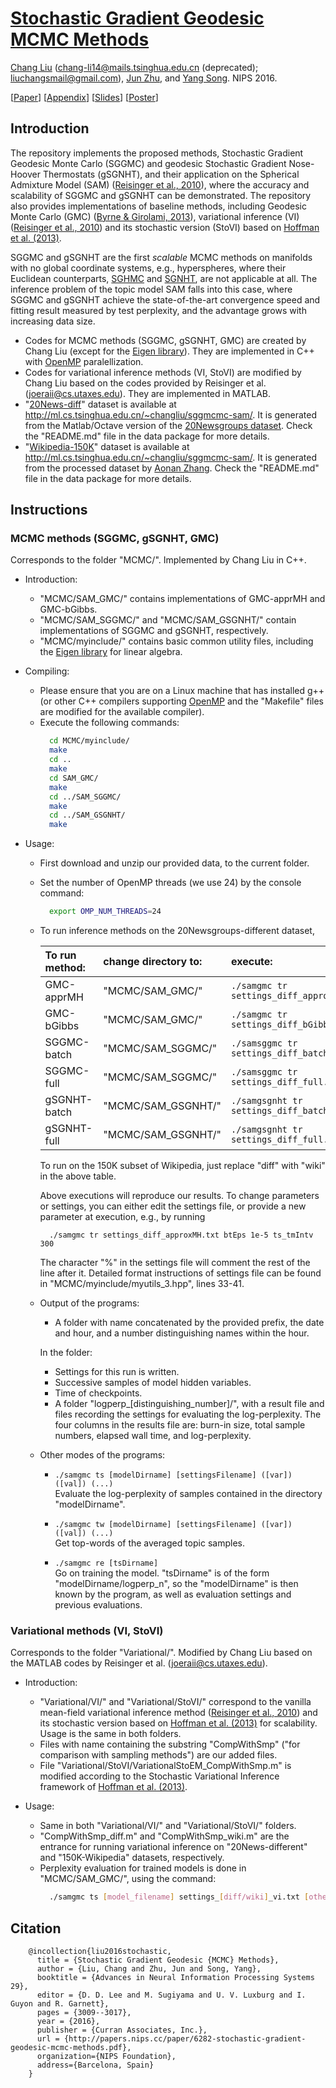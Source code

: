 # [Stochastic Gradient Geodesic MCMC Methods](http://papers.nips.cc/paper/6281-stochastic-gradient-geodesic-mcmc-methods)

[Chang Liu][changliu] (<chang-li14@mails.tsinghua.edu.cn> (deprecated); <liuchangsmail@gmail.com>),
[Jun Zhu][junzhu], and [Yang Song][yangsong]. NIPS 2016.

\[[Paper](http://ml.cs.tsinghua.edu.cn/~changliu/sggmcmc-sam/sggmc_nips2016.pdf)\]
\[[Appendix](http://ml.cs.tsinghua.edu.cn/~changliu/sggmcmc-sam/sggmc_supp_nips2016.pdf)\]
\[[Slides](http://ml.cs.tsinghua.edu.cn/~changliu/sggmcmc-sam/sggmc_beamer_nips2016.pdf)\]
\[[Poster](http://ml.cs.tsinghua.edu.cn/~changliu/sggmcmc-sam/sggmc_poster_nips2016.pdf)\]

## Introduction

The repository implements the proposed methods, Stochastic Gradient Geodesic Monte Carlo (SGGMC)
and geodesic Stochastic Gradient Nose-Hoover Thermostats (gSGNHT), and their application on the
Spherical Admixture Model (SAM) ([Reisinger et al., 2010](https://icml.cc/Conferences/2010/papers/45.pdf)),
where the accuracy and scalability of SGGMC and gSGNHT can be demonstrated.
The repository also provides implementations of baseline methods, including Geodesic Monte Carlo (GMC)
([Byrne & Girolami, 2013](https://onlinelibrary.wiley.com/doi/full/10.1111/sjos.12036)),
variational inference (VI) ([Reisinger et al., 2010](https://icml.cc/Conferences/2010/papers/45.pdf))
and its stochastic version (StoVI) based on [Hoffman et al. (2013)](http://jmlr.org/papers/v14/hoffman13a.html).

SGGMC and gSGNHT are the first _scalable_ MCMC methods on manifolds with no global coordinate systems,
e.g., hyperspheres, where their Euclidean counterparts, [SGHMC](http://proceedings.mlr.press/v32/cheni14.pdf)
and [SGNHT](http://papers.nips.cc/paper/5592-bayesian-sampling-using-stochastic-gradient-thermostats),
are not applicable at all. The inference problem of the topic model SAM falls into this case, where
SGGMC and gSGNHT achieve the state-of-the-art convergence speed and fitting result measured by test perplexity,
and the advantage grows with increasing data size.

* Codes for MCMC methods (SGGMC, gSGNHT, GMC) are created by Chang Liu
  (except for the [Eigen library](http://eigen.tuxfamily.org/)).
  They are implemented in C++ with [OpenMP](https://www.openmp.org/) paralellization.
* Codes for variational inference methods (VI, StoVI) are modified by Chang Liu based on
  the codes provided by Reisinger et al. (<joeraii@cs.utaxes.edu>).
  They are implemented in MATLAB.
* "[20News-diff](http://ml.cs.tsinghua.edu.cn/~changliu/sggmcmc-sam/)" dataset is available
  at <http://ml.cs.tsinghua.edu.cn/~changliu/sggmcmc-sam/>.
  It is generated from the Matlab/Octave version of
  the [20Newsgroups dataset](http://www.qwone.com/~jason/20Newsgroups/).
  Check the "README.md" file in the data package for more details.
* "[Wikipedia-150K](http://ml.cs.tsinghua.edu.cn/~changliu/sggmcmc-sam/)" dataset is available
  at <http://ml.cs.tsinghua.edu.cn/~changliu/sggmcmc-sam/>.
  It is generated from the processed dataset by
  [Aonan Zhang](http://ml.cs.tsinghua.edu.cn/~aonan/datasets/wikipedia/).
  Check the "README.md" file in the data package for more details.

## Instructions

### MCMC methods (SGGMC, gSGNHT, GMC)

Corresponds to the folder "MCMC/". Implemented by Chang Liu in C++.

* Introduction:
	- "MCMC/SAM_GMC/" contains implementations of GMC-apprMH and GMC-bGibbs.
	- "MCMC/SAM_SGGMC/" and "MCMC/SAM_GSGNHT/" contain implementations
	  of SGGMC and gSGNHT, respectively.
	- "MCMC/myinclude/" contains basic common utility files,
	  including the [Eigen library](http://eigen.tuxfamily.org/) for linear algebra.

* Compiling:
	- Please ensure that you are on a Linux machine that has installed g++
	  (or other C++ compilers supporting [OpenMP](http://openmp.org/) and
	  the "Makefile" files are modified for the available compiler).
	- Execute the following commands:
	  ```bash
		cd MCMC/myinclude/
		make
		cd ..
		make
		cd SAM_GMC/
		make
		cd ../SAM_SGGMC/
		make
		cd ../SAM_GSGNHT/
		make
	  ```

* Usage:
	- First download and unzip our provided data, to the current folder.
	- Set the number of OpenMP threads (we use 24) by the console command:
	  ```bash
		export OMP_NUM_THREADS=24
	  ```
	- To run inference methods on the 20Newsgroups-different dataset,  

	  | To run method:	| change directory to:	| execute:                                 |
	  |:----------------|:----------------------|:-----------------------------------------|
	  | GMC-apprMH		| "MCMC/SAM_GMC/"		| `./samgmc tr settings_diff_approxMH.txt` |
	  | GMC-bGibbs		| "MCMC/SAM_GMC/"		| `./samgmc tr settings_diff_bGibbs.txt`   |
	  | SGGMC-batch		| "MCMC/SAM_SGGMC/"		| `./samsggmc tr settings_diff_batch.txt`  |
	  | SGGMC-full		| "MCMC/SAM_SGGMC/"		| `./samsggmc tr settings_diff_full.txt`   |
	  | gSGNHT-batch	| "MCMC/SAM_GSGNHT/"	| `./samgsgnht tr settings_diff_batch.txt` |
	  | gSGNHT-full		| "MCMC/SAM_GSGNHT/"	| `./samgsgnht tr settings_diff_full.txt`  |

	  To run on the 150K subset of Wikipedia, just replace "diff" with "wiki" in the above table.
	  
	  Above executions will reproduce our results. To change parameters or settings,
	  you can either edit the settings file, or provide a new parameter at execution,
	  e.g., by running
	  ```
	    ./samgmc tr settings_diff_approxMH.txt btEps 1e-5 ts_tmIntv 300
	  ```
	  The character "%" in the settings file will comment the rest of the line after it.
	  Detailed format instructions of settings file can be found in
	  "MCMC/myinclude/myutils_3.hpp", lines 33-41.

	- Output of the programs:  
		+ A folder with name concatenated by the provided prefix, the date and hour,
		  and a number distinguishing names within the hour.

		In the folder:  
		+ Settings for this run is written.
		+ Successive samples of model hidden variables.
		+ Time of checkpoints.
		+ A folder "logperp_[distinguishing_number]/", with a result file
		  and files recording the settings for evaluating the log-perplexity.
		  The four columns in the results file are: burn-in size, total sample numbers,
		  elapsed wall time, and log-perplexity.

	- Other modes of the programs:
		+ `./samgmc ts [modelDirname] [settingsFilename] ([var]) ([val]) (...)`  
		  Evaluate the log-perplexity of samples contained in the directory "modelDirname".

		+ `./samgmc tw [modelDirname] [settingsFilename] ([var]) ([val]) (...)`  
		  Get top-words of the averaged topic samples.

		+ `./samgmc re [tsDirname]`  
		  Go on training the model. "tsDirname" is of the form "modelDirname/logperp_n",
		  so the "modelDirname" is then known by the program, as well as evaluation settings
		  and previous evaluations.

### Variational methods (VI, StoVI)

Corresponds to the folder "Variational/".
Modified by Chang Liu based on the MATLAB codes by Reisinger et al. (<joeraii@cs.utaxes.edu>).

* Introduction:
	- "Variational/VI/" and "Variational/StoVI/" correspond to the vanilla mean-field variational
	  inference method ([Reisinger et al., 2010](https://icml.cc/Conferences/2010/papers/45.pdf)) and
	  its stochastic version based on [Hoffman et al. (2013)](http://jmlr.org/papers/v14/hoffman13a.html)
	  for scalability.
	  Usage is the same in both folders.
	- Files with name containing the substring "CompWithSmp" ("for comparison with sampling methods")
	  are our added files.
	- File "Variational/StoVI/VariationalStoEM_CompWithSmp.m" is modified according to the
	  Stochastic Variational Inference framework of [Hoffman et al. (2013)](http://jmlr.org/papers/v14/hoffman13a.html).

* Usage:
	- Same in both "Variational/VI/" and "Variational/StoVI/" folders.
	- "CompWithSmp_diff.m" and "CompWithSmp_wiki.m" are the entrance for running
	  variational inference on "20News-different" and "150K-Wikipedia" datasets, respectively.
	- Perplexity evaluation for trained models is done in "MCMC/SAM_GMC/", using the command:
	  ```bash
	    ./samgmc ts [model_filename] settings_[diff/wiki]_vi.txt [other_options]
	  ```

## Citation
```
	@incollection{liu2016stochastic,
	  title = {Stochastic Gradient Geodesic {MCMC} Methods},
	  author = {Liu, Chang and Zhu, Jun and Song, Yang},
	  booktitle = {Advances in Neural Information Processing Systems 29},
	  editor = {D. D. Lee and M. Sugiyama and U. V. Luxburg and I. Guyon and R. Garnett},
	  pages = {3009--3017},
	  year = {2016},
	  publisher = {Curran Associates, Inc.},
	  url = {http://papers.nips.cc/paper/6282-stochastic-gradient-geodesic-mcmc-methods.pdf},
	  organization={NIPS Foundation},
	  address={Barcelona, Spain}
	}
```

[changliu]: http://ml.cs.tsinghua.edu.cn/~changliu/index.html
[junzhu]: http://ml.cs.tsinghua.edu.cn/~jun/index.shtml
[yangsong]: https://yang-song.github.io/

